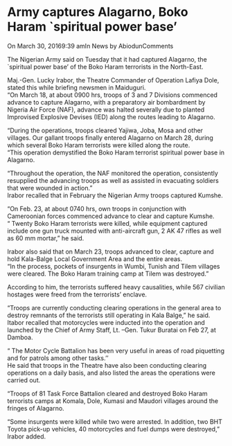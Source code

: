# Army captures Alagarno, Boko Haram \`spiritual power base’

On March 30, 20169:39 amIn News by AbiodunComments

The Nigerian Army said on Tuesday that it had captured Alagarno, the \`spiritual power base’ of the Boko Haram terrorists in the North-East.

Maj.-Gen. Lucky Irabor, the Theatre Commander of Operation Lafiya Dole, stated this while briefing newsmen in Maiduguri.  
“On March 18, at about 0900 hrs, troops of 3 and 7 Divisions commenced advance to capture Alagarno, with a preparatory air bombardment by Nigeria Air Force \(NAF\), advance was halted severally due to planted Improvised Explosive Devises \(IED\) along the routes leading to Alagarno.

“During the operations, troops cleared Yajiwa, Joba, Mosa and other villages. Our gallant troops finally entered Alagarno on March 28, during which several Boko Haram terrorists were killed along the route.  
“This operation demystified the Boko Haram terrorist spiritual power base in Alagarno.

“Throughout the operation, the NAF monitored the operation, consistently resupplied the advancing troops as well as assisted in evacuating soldiers that were wounded in action.”  
Irabor recalled that in February the Nigerian Army troops captured Kumshe.

“On Feb. 23, at about 0740 hrs, own troops in conjunction with Cameroonian forces commenced advance to clear and capture Kumshe.  
“ Twenty Boko Haram terrorists were killed, while equipment captured include one gun truck mounted with anti-aircraft gun, 2 AK 47 rifles as well as 60 mm mortar,” he said.

Irabor also said that on March 23, troops advanced to clear, capture and hold Kala-Balge Local Government Area and the entire areas.  
“In the process, pockets of insurgents in Wumbi, Tunish and Tilem villages were cleared. The Boko Haram training camp at Tilem was destroyed.”

According to him, the terrorists suffered heavy causalities, while 567 civilian hostages were freed from the terrorists’ enclave.

“Troops are currently conducting clearing operations in the general area to destroy remnants of the terrorists still operating in Kala Balge,” he said.  
Itabor recalled that motorcycles were inducted into the operation and launched by the Chief of Army Staff, Lt. –Gen. Tukur Buratai on Feb 27, at Damboa.

“ The Motor Cycle Battalion has been very useful in areas of road piquetting and for patrols among other tasks.’’  
He said that troops in the Theatre have also been conducting clearing operations on a daily basis, and also listed the areas the operations were carried out.

“Troops of 81 Task Force Battalion cleared and destroyed Boko Haram terrorists camps at Komala, Dole, Kumasi and Maudori villages around the fringes of Alagarno.

“Some insurgents were killed while two were arrested. In addition, two BHT Toyota pick-up vehicles, 40 motorcycles and fuel dumps were destroyed,” Irabor added.
